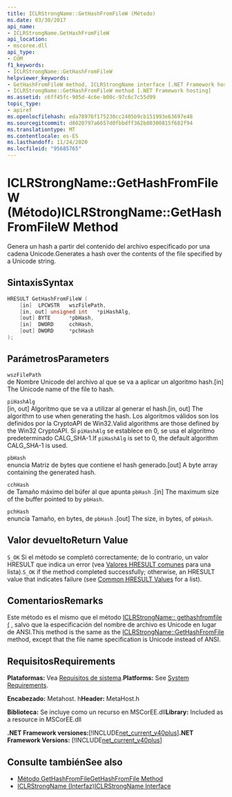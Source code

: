 ```yaml
---
title: ICLRStrongName::GetHashFromFileW (Método)
ms.date: 03/30/2017
api_name:
- ICLRStrongName.GetHashFromFileW
api_location:
- mscoree.dll
api_type:
- COM
f1_keywords:
- ICLRStrongName::GetHashFromFileW
helpviewer_keywords:
- GetHashFromFileW method, ICLRStrongName interface [.NET Framework hosting]
- ICLRStrongName::GetHashFromFileW method [.NET Framework hosting]
ms.assetid: c6ff45fc-905d-4c6e-b00c-97c6c7c55d99
topic_type:
- apiref
ms.openlocfilehash: eda78976f175230cc2405b9cb151993e63697e48
ms.sourcegitcommit: d8020797a6657d0fbbdff362b80300815f682f94
ms.translationtype: MT
ms.contentlocale: es-ES
ms.lasthandoff: 11/24/2020
ms.locfileid: "95685765"
---
```

# <a name="iclrstrongnamegethashfromfilew-method"></a><span data-ttu-id="3c161-102">ICLRStrongName::GetHashFromFileW (Método)</span><span class="sxs-lookup"><span data-stu-id="3c161-102">ICLRStrongName::GetHashFromFileW Method</span></span>

<span data-ttu-id="3c161-103">Genera un hash a partir del contenido del archivo especificado por una cadena Unicode.</span><span class="sxs-lookup"><span data-stu-id="3c161-103">Generates a hash over the contents of the file specified by a Unicode string.</span></span>  
  
## <a name="syntax"></a><span data-ttu-id="3c161-104">Sintaxis</span><span class="sxs-lookup"><span data-stu-id="3c161-104">Syntax</span></span>  
  
```cpp  
HRESULT GetHashFromFileW (
    [in]  LPCWSTR   wszFilePath,  
    [in, out] unsigned int   *piHashAlg,  
    [out] BYTE      *pbHash,  
    [in]  DWORD     cchHash,  
    [out] DWORD     *pchHash  
);
```  
  
## <a name="parameters"></a><span data-ttu-id="3c161-105">Parámetros</span><span class="sxs-lookup"><span data-stu-id="3c161-105">Parameters</span></span>  

 `wszFilePath`  
 <span data-ttu-id="3c161-106">de Nombre Unicode del archivo al que se va a aplicar un algoritmo hash.</span><span class="sxs-lookup"><span data-stu-id="3c161-106">[in] The Unicode name of the file to hash.</span></span>  
  
 `piHashAlg`  
 <span data-ttu-id="3c161-107">[in, out] Algoritmo que se va a utilizar al generar el hash.</span><span class="sxs-lookup"><span data-stu-id="3c161-107">[in, out] The algorithm to use when generating the hash.</span></span> <span data-ttu-id="3c161-108">Los algoritmos válidos son los definidos por la CryptoAPI de Win32.</span><span class="sxs-lookup"><span data-stu-id="3c161-108">Valid algorithms are those defined by the Win32 CryptoAPI.</span></span> <span data-ttu-id="3c161-109">Si `piHashAlg` se establece en 0, se usa el algoritmo predeterminado CALG_SHA-1.</span><span class="sxs-lookup"><span data-stu-id="3c161-109">If `piHashAlg` is set to 0, the default algorithm CALG_SHA-1 is used.</span></span>  
  
 `pbHash`  
 <span data-ttu-id="3c161-110">enuncia Matriz de bytes que contiene el hash generado.</span><span class="sxs-lookup"><span data-stu-id="3c161-110">[out] A byte array containing the generated hash.</span></span>  
  
 `cchHash`  
 <span data-ttu-id="3c161-111">de Tamaño máximo del búfer al que apunta `pbHash` .</span><span class="sxs-lookup"><span data-stu-id="3c161-111">[in] The maximum size of the buffer pointed to by `pbHash`.</span></span>  
  
 `pchHash`  
 <span data-ttu-id="3c161-112">enuncia Tamaño, en bytes, de `pbHash` .</span><span class="sxs-lookup"><span data-stu-id="3c161-112">[out] The size, in bytes, of `pbHash`.</span></span>  
  
## <a name="return-value"></a><span data-ttu-id="3c161-113">Valor devuelto</span><span class="sxs-lookup"><span data-stu-id="3c161-113">Return Value</span></span>  

 <span data-ttu-id="3c161-114">`S_OK` Si el método se completó correctamente; de lo contrario, un valor HRESULT que indica un error (vea [Valores HRESULT comunes](/windows/win32/seccrypto/common-hresult-values) para una lista).</span><span class="sxs-lookup"><span data-stu-id="3c161-114">`S_OK` if the method completed successfully; otherwise, an HRESULT value that indicates failure (see [Common HRESULT Values](/windows/win32/seccrypto/common-hresult-values) for a list).</span></span>  
  
## <a name="remarks"></a><span data-ttu-id="3c161-115">Comentarios</span><span class="sxs-lookup"><span data-stu-id="3c161-115">Remarks</span></span>  

 <span data-ttu-id="3c161-116">Este método es el mismo que el método [ICLRStrongName:: gethashfromfile (](iclrstrongname-gethashfromfile-method.md) , salvo que la especificación del nombre de archivo es Unicode en lugar de ANSI.</span><span class="sxs-lookup"><span data-stu-id="3c161-116">This method is the same as the [ICLRStrongName::GetHashFromFile](iclrstrongname-gethashfromfile-method.md) method, except that the file name specification is Unicode instead of ANSI.</span></span>  
  
## <a name="requirements"></a><span data-ttu-id="3c161-117">Requisitos</span><span class="sxs-lookup"><span data-stu-id="3c161-117">Requirements</span></span>  

 <span data-ttu-id="3c161-118">**Plataformas:** Vea [Requisitos de sistema](../../get-started/system-requirements.md).</span><span class="sxs-lookup"><span data-stu-id="3c161-118">**Platforms:** See [System Requirements](../../get-started/system-requirements.md).</span></span>  
  
 <span data-ttu-id="3c161-119">**Encabezado:** Metahost. h</span><span class="sxs-lookup"><span data-stu-id="3c161-119">**Header:** MetaHost.h</span></span>  
  
 <span data-ttu-id="3c161-120">**Biblioteca:** Se incluye como un recurso en MSCorEE.dll</span><span class="sxs-lookup"><span data-stu-id="3c161-120">**Library:** Included as a resource in MSCorEE.dll</span></span>  
  
 <span data-ttu-id="3c161-121">**.NET Framework versiones:**[!INCLUDE[net_current_v40plus](../../../../includes/net-current-v40plus-md.md)]</span><span class="sxs-lookup"><span data-stu-id="3c161-121">**.NET Framework Versions:** [!INCLUDE[net_current_v40plus](../../../../includes/net-current-v40plus-md.md)]</span></span>  
  
## <a name="see-also"></a><span data-ttu-id="3c161-122">Consulte también</span><span class="sxs-lookup"><span data-stu-id="3c161-122">See also</span></span>

- [<span data-ttu-id="3c161-123">Método GetHashFromFile</span><span class="sxs-lookup"><span data-stu-id="3c161-123">GetHashFromFile Method</span></span>](iclrstrongname-gethashfromfile-method.md)
- [<span data-ttu-id="3c161-124">ICLRStrongName (Interfaz)</span><span class="sxs-lookup"><span data-stu-id="3c161-124">ICLRStrongName Interface</span></span>](iclrstrongname-interface.md)

